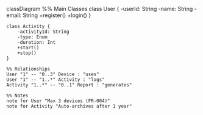 classDiagram
    %% Main Classes
    class User {
        -userId: String
        -name: String
        -email: String
        +register()
        +login()
    }

    class Activity {
        -activityId: String
        -type: Enum
        -duration: Int
        +start()
        +stop()
    }

    %% Relationships
    User "1" -- "0..3" Device : "uses"
    User "1" -- "1..*" Activity : "logs"
    Activity "1..*" -- "0..1" Report : "generates"

    %% Notes
    note for User "Max 3 devices (FR-004)"
    note for Activity "Auto-archives after 1 year"
